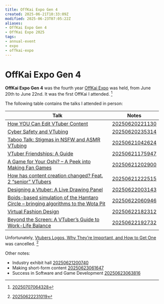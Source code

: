 ```yaml
---
title: OffKai Expo Gen 4
created: 2025-06-21T10:33:09Z
modified: 2025-06-23T07:05:22Z
aliases:
- OffKai Expo Gen 4
- OffKai Expo 2025
tags:
- annual-event
- expo
- offkai-expo
---
```


# OffKai Expo Gen 4

**OffKai Expo Gen 4** was the fourth year [OffKai Expo](offkai-expo.md) was held, from June 20th to June 22nd. It was the first OffKai I attended. [^2]

The following table contains the talks I attended in person:

| Talk | Notes |
|---|---|
| [How YOU Can Edit VTuber Content](https://www.offkaiexpo.com/event/how-you-can-edit-vtuber-content/) | [20250620221130](../entries/20250620221130.md) |
| [Cyber Safety and VTubing](https://www.offkaiexpo.com/event/cyber-safety-and-vtubing/) | [20250620235314](../entries/20250620235314.md) |
| [Taboo Talk: Stigmas in NSFW and ASMR VTubing](https://www.offkaiexpo.com/event/taboo-talk-stigmas-in-nsfw-and-asmr-vtubing/) | [20250621042624](../entries/20250621042624.md) |
| [VTuber Friendships: A Guide](https://www.offkaiexpo.com/event/vtuber-friendships-a-guide/) | [20250621175947](../entries/20250621175947.md) |
| [A Game for Your Oshi? – A Peek into Making Fan Games](https://www.offkaiexpo.com/event/a-game-for-your-oshi-a-peek-into-making-fan-games/) | [20250621202900](../entries/20250621202900.md) |
| [How has content creation changed? Feat. 2 “senior” VTubers](https://www.offkaiexpo.com/event/how-has-content-creation-changed/) | [20250621222515](../entries/20250621222515.md)
| [Designing a Vtuber: A Live Drawing Panel](https://www.offkaiexpo.com/event/designing-a-vtuber-a-live-drawing-panel/) | [20250622003143](../entries/20250622003143.md) |
| [Boids-based simulation of the Hamtaro Circle – bringing algorithms to the Wota Pit](https://www.offkaiexpo.com/event/boids-based-simulation-of-the-hamtaro-circle-bringing-algorithms-to-the-wota-pit/) | [20250622060946](../entries/20250622060946.md)
| [Virtual Fashion Design](https://www.offkaiexpo.com/event/virtual-fashion-design/) | [20250622182312](../entries/20250622182312.md) |
| [Beyond the Screen: A VTuber’s Guide to Work-Life Balance](https://www.offkaiexpo.com/event/beyond-the-screen-a-vtubers-guide-to-work-life-balance/) | [20250622192732](../entries/20250622192732.md) |

Unfortunately, [Vtubers Logos, Why They’re Important, and How to Get One](https://www.offkaiexpo.com/event/vtubers-logos-why-theyre-important-and-how-to-get-one/) was cancelled. [^1]

Other notes:
- Industry exhibit hall [20250621200740](../entries/20250621200740.md)
- Making short-form content [20250623061647](../entries/20250623061647.md)
- Success in Software and Game Development [20250623063816](../entries/20250623063816.md)

[^1]: [20250622231019](../entries/20250622231019.md)
[^2]: [20250707064328](../entries/20250707064328.md)
